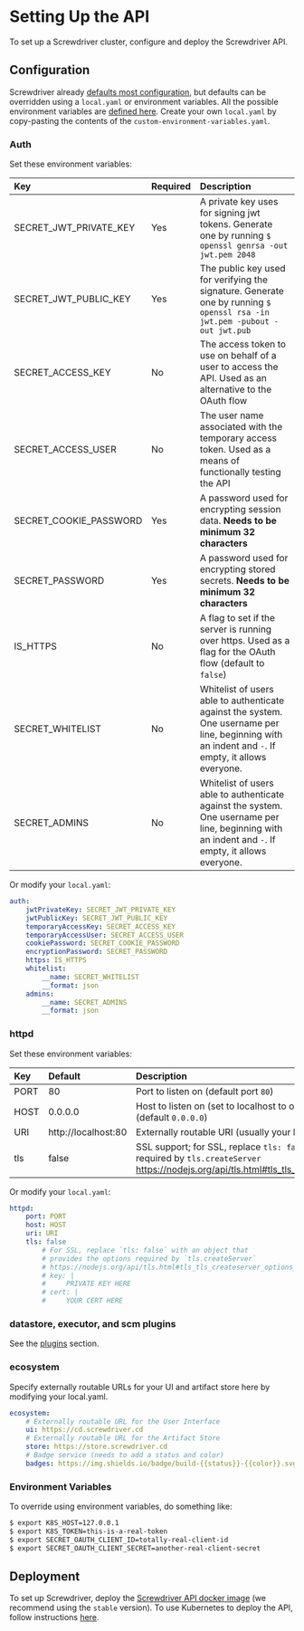 # Setting Up the API
To set up a Screwdriver cluster, configure and deploy the Screwdriver API.


## Configuration
Screwdriver already [defaults most configuration](https://github.com/screwdriver-cd/screwdriver/blob/master/config/default.yaml), but defaults can be overridden using a `local.yaml` or environment variables. All the possible environment variables are [defined here](config/custom-environment-variables.yaml). Create your own `local.yaml` by copy-pasting the contents of the `custom-environment-variables.yaml`.

### Auth
Set these environment variables:

| Key        | Required | Description |
| :------------- |:-------------| :-------------|
| SECRET_JWT_PRIVATE_KEY | Yes | A private key uses for signing jwt tokens. Generate one by running `$ openssl genrsa -out jwt.pem 2048` |
| SECRET_JWT_PUBLIC_KEY | Yes | The public key used for verifying the signature. Generate one by running `$ openssl rsa -in jwt.pem -pubout -out jwt.pub` |
| SECRET_ACCESS_KEY | No | The access token to use on behalf of a user to access the API. Used as an alternative to the OAuth flow |
| SECRET_ACCESS_USER | No | The user name associated with the temporary access token. Used as a means of functionally testing the API |
| SECRET_COOKIE_PASSWORD | Yes | A password used for encrypting session data. **Needs to be minimum 32 characters** |
| SECRET_PASSWORD | Yes | A password used for encrypting stored secrets. **Needs to be minimum 32 characters** |
| IS_HTTPS | No | A flag to set if the server is running over https. Used as a flag for the OAuth flow (default to `false`) |
| SECRET_WHITELIST | No | Whitelist of users able to authenticate against the system. One username per line, beginning with an indent and `-`. If empty, it allows everyone. |
| SECRET_ADMINS | No | Whitelist of users able to authenticate against the system. One username per line, beginning with an indent and `-`. If empty, it allows everyone. |


Or modify your `local.yaml`:
```yaml
auth:
    jwtPrivateKey: SECRET_JWT_PRIVATE_KEY
    jwtPublicKey: SECRET_JWT_PUBLIC_KEY
    temporaryAccessKey: SECRET_ACCESS_KEY
    temporaryAccessUser: SECRET_ACCESS_USER
    cookiePassword: SECRET_COOKIE_PASSWORD
    encryptionPassword: SECRET_PASSWORD
    https: IS_HTTPS
    whitelist:
        __name: SECRET_WHITELIST
        __format: json
    admins:
        __name: SECRET_ADMINS
        __format: json
```


### httpd
Set these environment variables:

| Key        | Default | Description |
| :------------- |:-------------| :-------------|
| PORT | 80 | Port to listen on (default port `80`) |
| HOST | 0.0.0.0 | Host to listen on (set to localhost to only accept connections from this machine) (default `0.0.0.0`) |
| URI | http://localhost:80 | Externally routable URI (usually your load balancer or CNAME)|
| tls | false | SSL support; for SSL, replace `tls: false` with an object that provides the options required by `tls.createServer` https://nodejs.org/api/tls.html#tls_tls_createserver_options_secureconnectionlistener |

Or modify your `local.yaml`:
```yaml
httpd:
    port: PORT
    host: HOST
    uri: URI
    tls: false
        # For SSL, replace `tls: false` with an object that
        # provides the options required by `tls.createServer`
        # https://nodejs.org/api/tls.html#tls_tls_createserver_options_secureconnectionlistener
        # key: |
        #     PRIVATE KEY HERE
        # cert: |
        #     YOUR CERT HERE
```

### datastore, executor, and scm plugins
See the [plugins](./plugins.md) section.

### ecosystem
Specify externally routable URLs for your UI and artifact store here by modifying your local.yaml.

```yaml
ecosystem:
    # Externally routable URL for the User Interface
    ui: https://cd.screwdriver.cd
    # Externally routable URL for the Artifact Store
    store: https://store.screwdriver.cd
    # Badge service (needs to add a status and color)
    badges: https://img.shields.io/badge/build-{{status}}-{{color}}.svg
```

### Environment Variables

To override using environment variables, do something like:

```bash
$ export K8S_HOST=127.0.0.1
$ export K8S_TOKEN=this-is-a-real-token
$ export SECRET_OAUTH_CLIENT_ID=totally-real-client-id
$ export SECRET_OAUTH_CLIENT_SECRET=another-real-client-secret
```

## Deployment
To set up Screwdriver, deploy the [Screwdriver API docker image](https://hub.docker.com/r/screwdrivercd/screwdriver/tags)  (we recommend using the `stable` version). To use Kubernetes to deploy the API, follow instructions [here](kubernetes.md).
